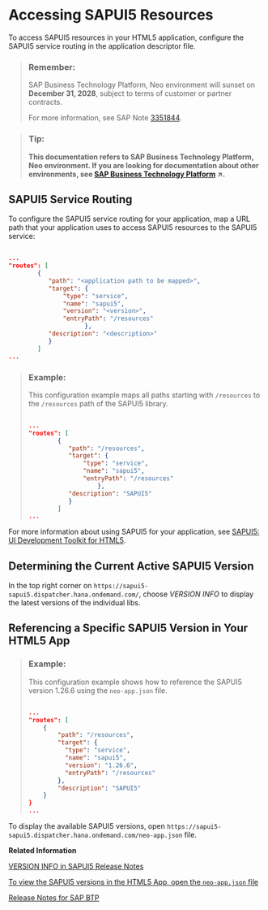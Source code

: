 <!-- loiod18a9b0739264a4dbd0acbbc0232d614 -->

# Accessing SAPUI5 Resources

To access SAPUI5 resources in your HTML5 application, configure the SAPUI5 service routing in the application descriptor file.

> ### Remember:  
> SAP Business Technology Platform, Neo environment will sunset on **December 31, 2028**, subject to terms of customer or partner contracts.
> 
> For more information, see SAP Note [3351844](https://launchpad.support.sap.com/#/notes/3351844).

> ### Tip:  
> **This documentation refers to SAP Business Technology Platform, Neo environment. If you are looking for documentation about other environments, see [SAP Business Technology Platform](https://help.sap.com/viewer/65de2977205c403bbc107264b8eccf4b/Cloud/en-US/6a2c1ab5a31b4ed9a2ce17a5329e1dd8.html "SAP Business Technology Platform (SAP BTP) is an integrated offering comprised of four technology portfolios: database and data management, application development and integration, analytics, and intelligent technologies. The platform offers users the ability to turn data into business value, compose end-to-end business processes, and build and extend SAP applications quickly.") :arrow_upper_right:.**



## SAPUI5 Service Routing

To configure the SAPUI5 service routing for your application, map a URL path that your application uses to access SAPUI5 resources to the SAPUI5 service:

```json

...
"routes": [
        {
           "path": "<application path to be mapped>", 
           "target": {
               "type": "service",
               "name": "sapui5",
               "version": "<version>",
               "entryPath": "/resources"
                     },
           "description": "<description>"
           }
        ]
...

```

> ### Example:  
> This configuration example maps all paths starting with `/resources` to the `/resources` path of the SAPUI5 library.
> 
> ```json
> 
> ...
> "routes": [
>         {
>            "path": "/resources", 
>            "target": {
>                "type": "service",
>                "name": "sapui5",
>                "entryPath": "/resources"
>                    },
>            "description": "SAPUI5"
>            }
>         ]
> ...
> 
> ```



For more information about using SAPUI5 for your application, see [SAPUI5: UI Development Toolkit for HTML5](https://sapui5.hana.ondemand.com/sdk/#docs/guide/95d113be50ae40d5b0b562b84d715227.html).



## Determining the Current Active SAPUI5 Version

In the top right corner on `https://sapui5-sapui5.dispatcher.hana.ondemand.com/`, choose *VERSION INFO* to display the latest versions of the individual libs.



## Referencing a Specific SAPUI5 Version in Your HTML5 App

> ### Example:  
> This configuration example shows how to reference the SAPUI5 version 1.26.6 using the `neo-app.json` file.
> 
> ```json
> 
> ...
> "routes": [
>     {
>         "path": "/resources",
>         "target": {
>           "type": "service",
>           "name": "sapui5",
>           "version": "1.26.6",
>           "entryPath": "/resources"
>         },
>         "description": "SAPUI5"
>     }
> }
> ...
> 
> ```

To display the available SAPUI5 versions, open `https://sapui5-sapui5.dispatcher.hana.ondemand.com/neo-app.json` file.

**Related Information**  


[VERSION INFO in SAPUI5 Release Notes](https://sapui5-sapui5.dispatcher.hana.ondemand.com/)

[To view the SAPUI5 versions in the HTML5 App, open the `neo-app.json` file](https://sapui5-sapui5.dispatcher.hana.ondemand.com/neo-app.json)

[Release Notes for SAP BTP](http://scn.sap.com/docs/DOC-28833)

